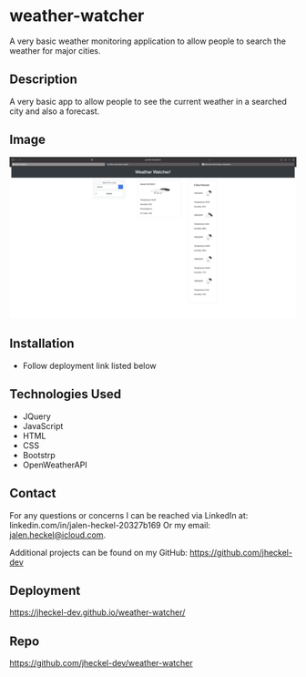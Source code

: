 # weather-watcher
A very basic weather monitoring application to allow people to search the weather for major cities.

## Description
A very basic app to allow people to see the current weather in a searched city and also a forecast.

## Image

<img src='assets/images/Screen Shot 2021-10-21 at 10.04.18 PM.png'>

## Installation
- Follow deployment link listed below

## Technologies Used
- JQuery
- JavaScript
- HTML
- CSS
- Bootstrp
- OpenWeatherAPI

## Contact
For any questions or concerns I can be reached via LinkedIn at: linkedin.com/in/jalen-heckel-20327b169
Or my email: jalen.heckel@icloud.com.

Additional projects can be found on my GitHub: https://github.com/jheckel-dev

## Deployment

 https://jheckel-dev.github.io/weather-watcher/

 ## Repo

 https://github.com/jheckel-dev/weather-watcher

